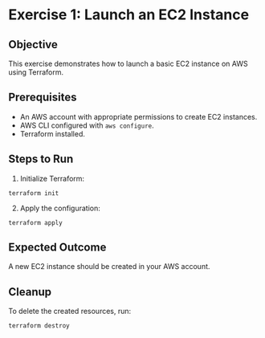 # Exercise 1: Launch an EC2 Instance

## Objective
This exercise demonstrates how to launch a basic EC2 instance on AWS using Terraform.

## Prerequisites
- An AWS account with appropriate permissions to create EC2 instances.
- AWS CLI configured with `aws configure`.
- Terraform installed.

## Steps to Run
1. Initialize Terraform:
```
terraform init
```
2. Apply the configuration:
```
terraform apply
```

## Expected Outcome
A new EC2 instance should be created in your AWS account.

## Cleanup
To delete the created resources, run:
```
terraform destroy
```
